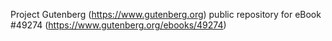 Project Gutenberg (https://www.gutenberg.org) public repository for eBook #49274 (https://www.gutenberg.org/ebooks/49274)
